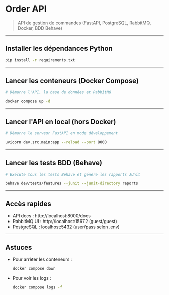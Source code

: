 # Order API

> API de gestion de commandes (FastAPI, PostgreSQL, RabbitMQ, Docker, BDD Behave)

---

## Installer les dépendances Python

```sh
pip install -r requirements.txt
```

---

## Lancer les conteneurs (Docker Compose)

```sh
# Démarre l'API, la base de données et RabbitMQ

docker compose up -d
```

---

## Lancer l'API en local (hors Docker)

```sh
# Démarre le serveur FastAPI en mode développement

uvicorn dev.src.main:app --reload --port 8000
```

---

## Lancer les tests BDD (Behave)

```sh
# Exécute tous les tests Behave et génère les rapports JUnit

behave dev/tests/features --junit --junit-directory reports
```

---

## Accès rapides

- API docs : http://localhost:8000/docs
- RabbitMQ UI : http://localhost:15672 (guest/guest)
- PostgreSQL : localhost:5432 (user/pass selon .env)

---

## Astuces

- Pour arrêter les conteneurs :
  ```sh
  docker compose down
  ```
- Pour voir les logs :
  ```sh
  docker compose logs -f
  ```